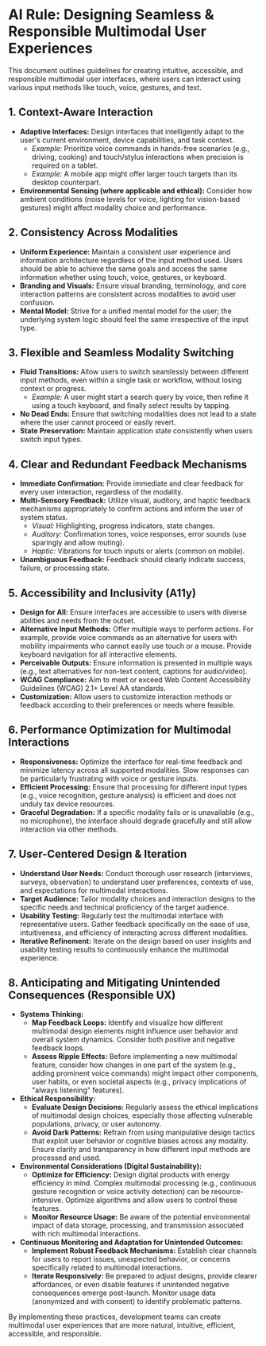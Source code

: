 # AI Rule: Designing Seamless & Responsible Multimodal User Experiences

This document outlines guidelines for creating intuitive, accessible, and responsible multimodal user interfaces, where users can interact using various input methods like touch, voice, gestures, and text.

## 1. Context-Aware Interaction

*   **Adaptive Interfaces:** Design interfaces that intelligently adapt to the user's current environment, device capabilities, and task context.
    *   *Example:* Prioritize voice commands in hands-free scenarios (e.g., driving, cooking) and touch/stylus interactions when precision is required on a tablet.
    *   *Example:* A mobile app might offer larger touch targets than its desktop counterpart.
*   **Environmental Sensing (where applicable and ethical):** Consider how ambient conditions (noise levels for voice, lighting for vision-based gestures) might affect modality choice and performance.

## 2. Consistency Across Modalities

*   **Uniform Experience:** Maintain a consistent user experience and information architecture regardless of the input method used. Users should be able to achieve the same goals and access the same information whether using touch, voice, gestures, or keyboard.
*   **Branding and Visuals:** Ensure visual branding, terminology, and core interaction patterns are consistent across modalities to avoid user confusion.
*   **Mental Model:** Strive for a unified mental model for the user; the underlying system logic should feel the same irrespective of the input type.

## 3. Flexible and Seamless Modality Switching

*   **Fluid Transitions:** Allow users to switch seamlessly between different input methods, even within a single task or workflow, without losing context or progress.
    *   *Example:* A user might start a search query by voice, then refine it using a touch keyboard, and finally select results by tapping.
*   **No Dead Ends:** Ensure that switching modalities does not lead to a state where the user cannot proceed or easily revert.
*   **State Preservation:** Maintain application state consistently when users switch input types.

## 4. Clear and Redundant Feedback Mechanisms

*   **Immediate Confirmation:** Provide immediate and clear feedback for every user interaction, regardless of the modality.
*   **Multi-Sensory Feedback:** Utilize visual, auditory, and haptic feedback mechanisms appropriately to confirm actions and inform the user of system status.
    *   *Visual:* Highlighting, progress indicators, state changes.
    *   *Auditory:* Confirmation tones, voice responses, error sounds (use sparingly and allow muting).
    *   *Haptic:* Vibrations for touch inputs or alerts (common on mobile).
*   **Unambiguous Feedback:** Feedback should clearly indicate success, failure, or processing state.

## 5. Accessibility and Inclusivity (A11y)

*   **Design for All:** Ensure interfaces are accessible to users with diverse abilities and needs from the outset.
*   **Alternative Input Methods:** Offer multiple ways to perform actions. For example, provide voice commands as an alternative for users with mobility impairments who cannot easily use touch or a mouse. Provide keyboard navigation for all interactive elements.
*   **Perceivable Outputs:** Ensure information is presented in multiple ways (e.g., text alternatives for non-text content, captions for audio/video).
*   **WCAG Compliance:** Aim to meet or exceed Web Content Accessibility Guidelines (WCAG) 2.1+ Level AA standards.
*   **Customization:** Allow users to customize interaction methods or feedback according to their preferences or needs where feasible.

## 6. Performance Optimization for Multimodal Interactions

*   **Responsiveness:** Optimize the interface for real-time feedback and minimize latency across all supported modalities. Slow responses can be particularly frustrating with voice or gesture inputs.
*   **Efficient Processing:** Ensure that processing for different input types (e.g., voice recognition, gesture analysis) is efficient and does not unduly tax device resources.
*   **Graceful Degradation:** If a specific modality fails or is unavailable (e.g., no microphone), the interface should degrade gracefully and still allow interaction via other methods.

## 7. User-Centered Design & Iteration

*   **Understand User Needs:** Conduct thorough user research (interviews, surveys, observation) to understand user preferences, contexts of use, and expectations for multimodal interactions.
*   **Target Audience:** Tailor modality choices and interaction designs to the specific needs and technical proficiency of the target audience.
*   **Usability Testing:** Regularly test the multimodal interface with representative users. Gather feedback specifically on the ease of use, intuitiveness, and efficiency of interacting across different modalities.
*   **Iterative Refinement:** Iterate on the design based on user insights and usability testing results to continuously enhance the multimodal experience.

## 8. Anticipating and Mitigating Unintended Consequences (Responsible UX)

*   **Systems Thinking:**
    *   **Map Feedback Loops:** Identify and visualize how different multimodal design elements might influence user behavior and overall system dynamics. Consider both positive and negative feedback loops.
    *   **Assess Ripple Effects:** Before implementing a new multimodal feature, consider how changes in one part of the system (e.g., adding prominent voice commands) might impact other components, user habits, or even societal aspects (e.g., privacy implications of "always listening" features).
*   **Ethical Responsibility:**
    *   **Evaluate Design Decisions:** Regularly assess the ethical implications of multimodal design choices, especially those affecting vulnerable populations, privacy, or user autonomy.
    *   **Avoid Dark Patterns:** Refrain from using manipulative design tactics that exploit user behavior or cognitive biases across any modality. Ensure clarity and transparency in how different input methods are processed and used.
*   **Environmental Considerations (Digital Sustainability):**
    *   **Optimize for Efficiency:** Design digital products with energy efficiency in mind. Complex multimodal processing (e.g., continuous gesture recognition or voice activity detection) can be resource-intensive. Optimize algorithms and allow users to control these features.
    *   **Monitor Resource Usage:** Be aware of the potential environmental impact of data storage, processing, and transmission associated with rich multimodal interactions.
*   **Continuous Monitoring and Adaptation for Unintended Outcomes:**
    *   **Implement Robust Feedback Mechanisms:** Establish clear channels for users to report issues, unexpected behavior, or concerns specifically related to multimodal interactions.
    *   **Iterate Responsively:** Be prepared to adjust designs, provide clearer affordances, or even disable features if unintended negative consequences emerge post-launch. Monitor usage data (anonymized and with consent) to identify problematic patterns.

By implementing these practices, development teams can create multimodal user experiences that are more natural, intuitive, efficient, accessible, and responsible.
